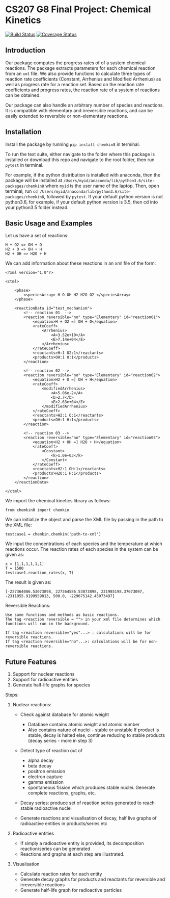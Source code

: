 # CS207 G8 Final Project: Chemical Kinetics

[![Build Status](https://travis-ci.org/G8-CS207F17/cs207-FinalProject.svg?branch=master)](https://travis-ci.org/G8-CS207F17/cs207-FinalProject)
[![Coverage Status](https://coveralls.io/repos/github/G8-CS207F17/cs207-FinalProject/badge.svg?branch=master)](https://coveralls.io/github/G8-CS207F17/cs207-FinalProject?branch=master)


Introduction
------------
Our package computes the progress rates of of a system chemical reactions. The package extracts parameters for each chemical reaction from an `xml` file. We also provide functions to calculate three types of reaction rate coefficients (Constant, Arrhenius and Modified Arrhenius) as well as progress rate for a reaction set. Based on the reaction rate coefficients and progress rates, the reaction rate of a system of reactions can be obtained.

Our package can also handle an arbitrary number of species and reactions. It is compatible with elementary and irreversible reactions, and can be easily extended to reversible or non-elementary reactions.




Installation
------------
Install the package by running `pip install chemkin8` in terminal.

To run the test suite, either navigate to the folder where this package is installed or download this repo and navigate to the root folder, then run `pytest` in terminal.

For example, if the python distribution is installed with anaconda, then the package will be installed at `/Users/myid/anaconda/lib/python3.6/site-packages/chemkin8` where `myid` is the user name of the laptop. Then, open terminal, run `cd /Users/myid/anaconda/lib/python3.6/site-packages/chemkin8`, followed by `pytest`. If your default python version is not python3.6, for example, if your default python version is 3.5, then cd into your python3.5 folder instead.




Basic Usage and Examples
------------------------
Let us have a set of reactions:
```
H + O2 => OH + O
H2 + O => OH + H
H2 + OH => H2O + H
```

We can add information about these reactions in an xml file of the form:
```
<?xml version="1.0"?>

<ctml>

    <phase>
        <speciesArray> H O OH H2 H2O O2 </speciesArray>
    </phase>

    <reactionData id="test_mechanism">
        <!-- reaction 01  -->
        <reaction reversible="no" type="Elementary" id="reaction01">
            <equation>H + O2 =] OH + O</equation>
            <rateCoeff>
                <Arrhenius>
                    <A>3.52e+10</A>
                    <E>7.14e+04</E>
                </Arrhenius>
            </rateCoeff>
            <reactants>H:1 O2:1</reactants>
            <products>OH:1 O:1</products>
        </reaction>

        <!-- reaction 02 -->
        <reaction reversible="no" type="Elementary" id="reaction02">
            <equation>H2 + O =] OH + H</equation>
            <rateCoeff>
                <modifiedArrhenius>
                    <A>5.06e-2</A>
                    <b>2.7</b>
                    <E>2.63e+04</E>
                </modifiedArrhenius>
            </rateCoeff>
            <reactants>H2:1 O:1</reactants>
            <products>OH:1 H:1</products>
        </reaction>

        <!-- reaction 03 -->
        <reaction reversible="no" type="Elementary" id="reaction03">
            <equation>H2 + OH =] H2O + H</equation>
            <rateCoeff>
                <Constant>
                    <k>1.0e+03</k>
                </Constant>
            </rateCoeff>
            <reactants>H2:1 OH:1</reactants>
            <products>H2O:1 H:1</products>
        </reaction>
    </reactionData>

</ctml>
```

We import the chemical kinetics library as follows:
```
from chemkin8 import chemkin
```

We can initialize the object and parse the XML file by passing in the path to the XML file:
```
testcase1 = chemkin.chemkin('path-to-xml')
```

We input the concentrations of each species and the temperature at which reactions occur. The reaction rates of each species in the system can be given as:
```
x = [1,1,1,1,1,1]
T = 1500
testcase1.reaction_rates(x, T)
```

The result is given as:
```
[-227364086.53073898, 227364586.53073898, 231985198.37073097, -2311055.9199959813, 500.0, -229675142.45073497]
```

Reversible Reactions:
```
Use same functions and methods as basic reactions.
The tag <reaction reversible = ""> in your xml file determines which functions will run in the background.

If tag <reaction reversible="yes"...> : calculations will be for reversible reactions.
If tag <reaction reversible="no"...>: calculations will be for non-reversible reactions.
```

Future Features
------------
1. Support for nuclear reactions
2. Support for radioactive entities
3. Generate half-life graphs for species

Steps:

1. Nuclear reactions:
    - Check against database for atomic weight
        - Database contains atomic weight and atomic number
        - Also contains nature of nuclei - stable or unstable
          If product is stable, decay is halted
          else, continue reducing to stable products (decay series - more in step 3)

    - Detect type of reaction out of
        - alpha decay
        - beta decay
        - positron emission
        - electron capture
        - gamma emission
        - spontaneous fission
          which produces stable nuclei. Generate complete reactions, graphs, etc.

    - Decay series: produce set of reaction series generated to reach stable radioactive nuclei
    - Generate reactions and visualisation of decay, half live graphs of radioactive entities in products/series etc

2. Radioactive entities
    - If simply a radioactive entity is provided, its decomposition reaction/series can be generated
    - Reactions and graphs at each step are illustrated.

3. Visualisation
    - Calculate reaction rates for each entity
    - Generate decay graphs for products and reactants for reversible and irreversible reactions
    - Generate half-life graph for radioactive particles
